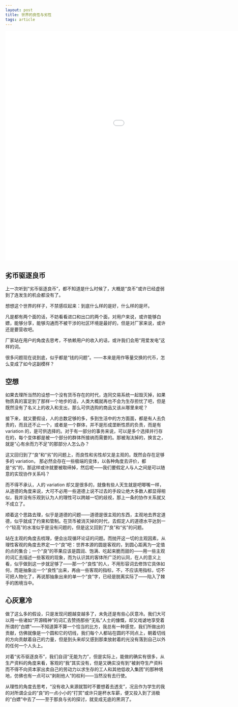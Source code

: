 ```yaml
---
layout: post
title: 世界的良性与劣性
tags: article
---
```


<iframe src="//player.bilibili.com/player.html?aid=831062848&bvid=BV1r34y1P7t2&cid=1268996263&p=1" scrolling="no" border="0" frameborder="no" framespacing="0" allowfullscreen="true" height=720 width=1280></iframe>

## 劣币驱逐良币

上一次听到“劣币驱逐良币”，都不知道是什么时候了，大概是“良币”或许已经虚弱到了连发生的机会都没有了。

想想这个世界的样子，不禁感叹起来：到底什么样的是好，什么样的是坏。

凡是都有两个面的话，不妨看看进口和出口的两个面，对用户来说，或许能够白嫖，能够分享，能够沟通而不被干涉的社区环境是最好的，但是对厂家来说，或许还是要营收吧。

厂家站在用户的角度去思考，不依赖用户的收入的话，或许我们会用“用爱发电”这样的词。

很多问题现在说到底，似乎都是“钱的问题”。——本来是用作等量交换的代币，怎么变成了如今这副模样？

## 空想

如果去理所当然的设想一个没有货币存在的时代，连同交易系统一起毁灭掉，如果物质真的富足到了那样一个地步的话，人类大概就再也不会为生存担忧了吧，但是既然没有了名义上的收入和支出，那么可供选购的商品又该从哪里来呢？

接下来，就又要假设，人的总数足够的多，多到生活中的方方面面，都是有人去负责的，而且还不止一个，或者是一个群体，并不是形成垄断性质的负责，而是有 variation 的，是可供选择的。对于有一部分的事务来说，可以是多个选择并行存在的，每个变体都是被一个部分的群体所接纳而需要的。那被淘汰掉的，换言之，就是“心有余而力不足”的那部分人怎么办？

这又回归到了“良”和“劣”的问题上，而良性和劣性却又是主观的。既然会存在足够多的 variation， 那必然会存在一些极端的变体，以各种角度去评价，都是“劣”的，那这样或许就要被取缔掉，然后呢——我们要假定人与人之间是可以随意的实现协作关系吗？

而不得不承认，人的 variation 却又是很多的，就像有些人天生就是吧唧嘴一样，从道德的角度来说，大可不必用一些道德上说不过去的手段让绝大多数人都显得相似，我并没有乐观到认为人的理性可以跨越一切的歧视，那上一条的协作关系就又不成立了。

顺着这个思路去理，似乎是道德的问题——道德是很主观的东西，主观地去界定道德，似乎就成了约束和管制。在货币被消灭掉的时代，去假定人的道德水平达到一个“较高”的水准似乎是没有问题的，但是这又回到了“良”和“劣”的问题。

站在主观的角度去梳理，便会出现循环论证的问题。而抛开这一切的主观因素，从理性客观的角度去界定一个“良”吧：世界本源的圆是客观的，到圆心距离为一定值的点的集合；一个“良”的苹果应该是圆润、饱满、吃起来脆而甜的——用一些主观的词汇去描述一些客观的现象，而为认识其的客体所广泛的认同，在人的意义上看，似乎做到这一步就足够了——那一个“良性”的人，不用形容词去修饰它具体如何，而是抽象出一个“良性”出来，再由一些客观的指标，不，不应该用指标，切不可把人物化了，再说那抽象出来的单一个“良”字，已经是脱离实际了——陷入了棘手的困境当中。

## 心灰意冷

做了这么多的假设，只是发现问题越变越多了，未免还是有些心灰意冷。我们大可以用一些诸如“开源精神”的词汇去赞扬那些“无私”人士的慷慨，却又戏谑地享受着所谓的“白嫖”——不知道算不算一个恰当的比方，我总有一种感觉，我们所做出的贡献，仿佛就像是一个圆和它的切线，我们每个人都站在圆的不同点上，朝着切线的方向贡献着自己的力量，但是到头来却又感到那束放射着的光没有落到自己以外的任何一个人头上。

对着“劣币驱逐良币”，我们自诩“无能为力”，但是实际上，能做的确实有很多，从生产资料的角度来看，客观的“我”其实没有，但是又确实没有到“被剥夺生产资料而不得不向资本家出卖自己的劳动力以求生存的工人和其他低收入集团”的那种境地，仿佛也有一点可以“剥削他人”的权利——当然没有去行使。

从理性的角度去思考，“没有收入来源就暂时不要想着去透支”，况且作为学生的我的对所谓企业的“良”的一点小小的“打赏”或许只是杯水车薪，便又投入到了消极的“白嫖”中去了——至于那良与劣的探讨，就变成无底的黑洞了。